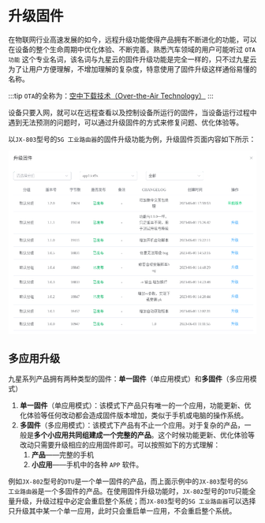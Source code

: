 # 升级固件

在物联网行业高速发展的如今，远程升级功能使得产品拥有不断进化的功能，可以在设备的整个生命周期中优化体验、不断完善。熟悉汽车领域的用户可能听过 `OTA功能` 这个专业名词，该名词与九星云的固件升级功能是完全一样的，只不过九星云为了让用户方便理解，不增加理解的复杂度，特意使用了固件升级这样通俗易懂的名称。

:::tip
`OTA`的全称为：[空中下载技术（Over-the-Air Technology）](https://baike.baidu.com/item/%E7%A9%BA%E4%B8%AD%E4%B8%8B%E8%BD%BD%E6%8A%80%E6%9C%AF)
:::

设备只要入网，就可以在远程查看以及控制设备所运行的固件，当设备运行过程中遇到无法预测的问题时，可以通过升级固件的方式来修复问题、优化体验等。

以`JX-803`型号的`5G 工业路由器`的固件升级功能为例，升级固件页面内容如下所示：

![升级固件示例](assets/images/升级固件示例.png)

## 多应用升级

九星系列产品拥有两种类型的固件：**单一固件**（单应用模式）和**多固件**（多应用模式）

1. **单一固件**（单应用模式）：该模式下产品只有唯一的一个应用，功能更新、优化体验等任何改动都会造成固件版本增加，类似于手机或电脑的操作系统。
2. **多固件**（多应用模式）：该模式下产品有不止一个应用。对于复杂的产品，一般是**多个小应用共同组建成一个完整的产品**。这个时候功能更新、优化体验等改动只需要升级相应的应用固件即可。可以按照如下的方式理解：
   1. **产品**——完整的手机
   2. **小应用**——手机中的各种 `APP` 软件。

例如`JX-802`型号的`DTU`是一个单一固件的产品，而上面示例中的`JX-803`型号的`5G 工业路由器`是一个多固件的产品。在使用固件升级功能时，`JX-802`型号的`DTU`只能全量升级，升级过程中必定会重启整个系统；而`JX-803`型号的`5G 工业路由器`可以选择只升级其中某一个单一应用，此时只会重启单一应用，不会重启整个系统。
